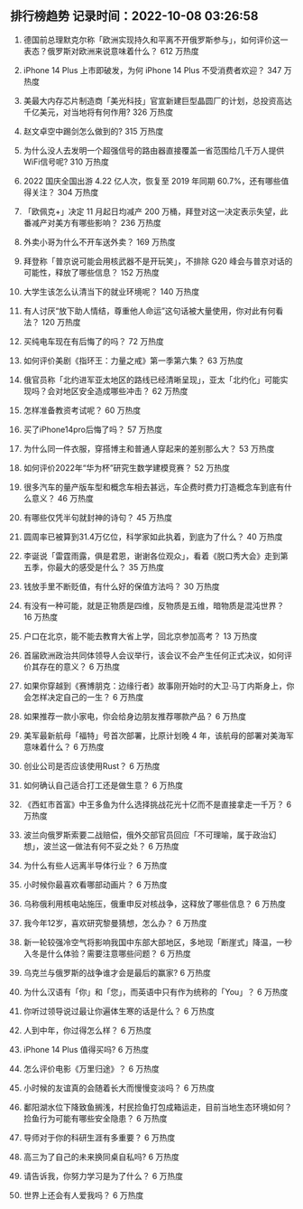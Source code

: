 
## 排行榜趋势 记录时间：2022-10-08 03:26:58
  
  1. 德国前总理默克尔称「欧洲实现持久和平离不开俄罗斯参与」，如何评价这一表态？俄罗斯对欧洲来说意味着什么？ 612 万热度
    
  2. iPhone 14 Plus 上市即破发，为何 iPhone 14 Plus 不受消费者欢迎？ 347 万热度
    
  3. 美最大内存芯片制造商「美光科技」官宣新建巨型晶圆厂的计划，总投资高达千亿美元，对当地将有何作用? 326 万热度
    
  4. 赵文卓空中踢剑怎么做到的? 315 万热度
    
  5. 为什么没人去发明一个超强信号的路由器直接覆盖一省范围给几千万人提供WiFi信号呢? 310 万热度
    
  6. 2022 国庆全国出游 4.22 亿人次，恢复至 2019 年同期 60.7%，还有哪些值得关注？ 304 万热度
    
  7. 「欧佩克+」决定 11 月起日均减产 200 万桶，拜登对这一决定表示失望，此番减产对美方有哪些影响？ 236 万热度
    
  8. 外卖小哥为什么不开车送外卖？ 169 万热度
    
  9. 拜登称「普京说可能会用核武器不是开玩笑」，不排除 G20 峰会与普京对话的可能性，释放了哪些信息？ 152 万热度
    
  10. 大学生该怎么认清当下的就业环境呢？ 140 万热度
    
  11. 有人讨厌“放下助人情结，尊重他人命运”这句话被大量使用，你对此有何看法？ 120 万热度
    
  12. 买纯电车现在有后悔了的吗？ 72 万热度
    
  13. 如何评价美剧《指环王：力量之戒》第一季第六集？ 63 万热度
    
  14. 俄官员称「北约进军亚太地区的路线已经清晰呈现」，亚太「北约化」可能实现吗？会对地区安全造成哪些冲击？ 62 万热度
    
  15. 怎样准备教资考试呢？ 60 万热度
    
  16. 买了iPhone14pro后悔了吗？ 57 万热度
    
  17. 为什么同一件衣服，穿搭博主和普通人穿起来的差别那么大？ 53 万热度
    
  18. 如何评价2022年“华为杯”研究生数学建模竞赛？ 52 万热度
    
  19. 很多汽车的量产版车型和概念车相去甚远，车企费时费力打造概念车到底有什么意义？ 46 万热度
    
  20. 有哪些仅凭半句就封神的诗句？ 45 万热度
    
  21. 圆周率已被算到31.4万亿位，科学家如此执着，到底为了什么？ 40 万热度
    
  22. 李诞说「雷霆雨露，俱是君恩，谢谢各位观众」，看着《脱口秀大会》走到第五季，你最大的感受是什么？ 35 万热度
    
  23. 钱放手里不断贬值，有什么好的保值方法吗？ 30 万热度
    
  24. 有没有一种可能，就是正物质是四维，反物质是五维，暗物质是混沌世界？ 16 万热度
    
  25. 户口在北京，能不能去教育大省上学，回北京参加高考？ 13 万热度
    
  26. 首届欧洲政治共同体领导人会议举行，该会议不会产生任何正式决议，如何评价其存在的意义？ 6 万热度
    
  27. 如果你穿越到《赛博朋克：边缘行者》故事刚开始时的大卫·马丁内斯身上，你会怎样决定自己的一生？ 6 万热度
    
  28. 如果推荐一款小家电，你会给身边朋友推荐哪款产品？ 6 万热度
    
  29. 美军最新航母「福特」号首次部署，比原计划晚 4 年，该航母的部署对美海军意味着什么？ 6 万热度
    
  30. 创业公司是否应该使用Rust？ 6 万热度
    
  31. 如何确认自己适合打工还是做生意？ 6 万热度
    
  32. 《西虹市首富》中王多鱼为什么选择挑战花光十亿而不是直接拿走一千万？ 6 万热度
    
  33. 波兰向俄罗斯索要二战赔偿，俄外交部官员回应「不可理喻，属于政治幻想」，波兰这一做法有何不妥之处？ 6 万热度
    
  34. 为什么有些人远离半导体行业？ 6 万热度
    
  35. 小时候你最喜欢看哪部动画片？ 6 万热度
    
  36. 乌称俄利用核电站施压，俄重申反对核战争，这释放了哪些信息？ 6 万热度
    
  37. 我今年12岁，喜欢研究黎曼猜想，怎么办？ 6 万热度
    
  38. 新一轮较强冷空气将影响我国中东部大部地区，多地现「断崖式」降温，一秒入冬是什么体验？需要注意哪些问题？ 6 万热度
    
  39. 乌克兰与俄罗斯的战争谁才会是最后的赢家? 6 万热度
    
  40. 为什么汉语有「你」和「您」，而英语中只有作为统称的「You」？ 6 万热度
    
  41. 你听过领导说过最让你遍体生寒的话是什么？ 6 万热度
    
  42. 人到中年，你过得怎么样？ 6 万热度
    
  43. iPhone 14 Plus 值得买吗? 6 万热度
    
  44. 怎么评价电影《万里归途》？ 6 万热度
    
  45. 小时候的友谊真的会随着长大而慢慢变淡吗？ 6 万热度
    
  46. 鄱阳湖水位下降致鱼搁浅，村民捡鱼打包成箱运走，目前当地生态环境如何？捡鱼行为可能有哪些安全隐患？ 6 万热度
    
  47. 导师对于你的科研生涯有多重要？ 6 万热度
    
  48. 高三为了自己的未来换同桌自私吗? 6 万热度
    
  49. 请告诉我，你努力学习是为了什么？ 6 万热度
    
  50. 世界上还会有人爱我吗？ 6 万热度
    